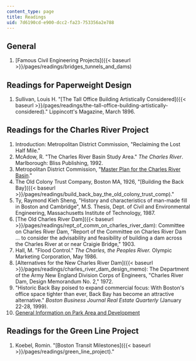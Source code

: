 ```yaml
---
content_type: page
title: Readings
uid: 7d6190cd-e900-dcc2-fa23-753356a2e788
---
```


General
-------

1.  [Famous Civil Engineering Projects]({{< baseurl >}}/pages/readings/bridges_tunnels_and_dams)

Readings for Paperweight Design
-------------------------------

1.  Sullivan, Louis H. "[The Tall Office Building Artistically Considered]({{< baseurl >}}/pages/readings/the-tall-office-building-artistically-considered)." Lippincott's Magazine, March 1896.

Readings for the Charles River Project
--------------------------------------

1.  Introduction: Metropolitan District Commission, "Reclaiming the Lost Half Mile."
2.  McAdow, R. "The Charles River Basin Study Area." _The Charles River_. Marlborough: Bliss Publishing, 1992.
3.  Metropolitan District Commission, "[Master Plan for the Charles River Basin](http://www.mass.gov/eea/agencies/dcr/conservation/planning-and-resource-protection/charles-river-basin-master-plan.html)."
4.  The Old Colony Trust Company, Boston MA, 1926, "[Building the Back Bay]({{< baseurl >}}/pages/readings/build_back_bay_the_old_colony_trust_comp)."
5.  Ty, Raymond Kieh Sheng, "History and characteristics of man-made fill in Boston and Cambridge", M.S. Thesis, Dept. of Civil and Environmental Engineering, Massachusetts Institute of Technology, 1987.
6.  [The Old Charles River Dam]({{< baseurl >}}/pages/readings/rept_of_comm_on_charles_river_dam): Committee on Charles River Dam, "Report of the Committee on Charles River Dam ... to consider the advisability and feasibility of building a dam across the Charles River at or near Craigie Bridge," 1903.
7.  Hall, M. "Flood Control." _The Charles, the Peoples River._ Olympic Marketing Corporation, May 1986.
8.  [Alternatives for the New Charles River Dam]({{< baseurl >}}/pages/readings/charles_river_dam_design_memo): The Department of the Army New England Division Corps of Engineers, "Charles River Dam, Design Memorandum No. 2," 1972.
9.  "Historic Back Bay poised to expand commercial focus: With Boston's office space tighter than ever, Back Bay has become an attractive alternative." _Boston Business Journal Real Estate Quarterly_ (January 22-28, 1999).
10.  [General Information on Park Area and Development](http://www.magnet.state.ma.us/mdc/planning.htm)

Readings for the Green Line Project
-----------------------------------

1.  Koebel, Romin. "[Boston Transit Milestones]({{< baseurl >}}/pages/readings/green_line_project)."